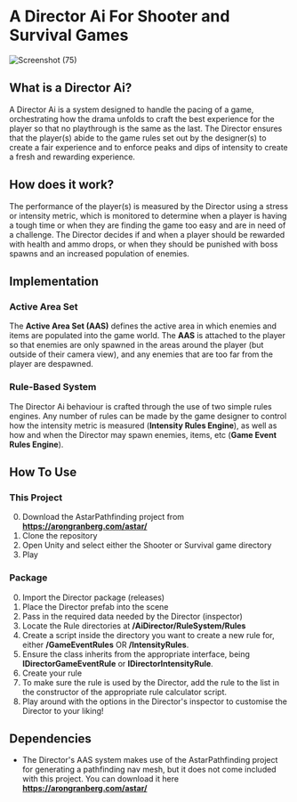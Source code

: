 # A Director Ai For Shooter and Survival Games

![Screenshot (75)](https://user-images.githubusercontent.com/55750961/179343007-e98cdc86-8e62-4180-8781-88b5c9bd2539.png)

## What is a Director Ai?
A Director Ai is a system designed to handle the pacing of a game, orchestrating how the drama unfolds to craft the best experience for the player so that no playthrough is the same as the last. The Director ensures that the player(s) abide to the game rules set out by the designer(s) to create a fair experience and to enforce peaks and dips of intensity to create a fresh and rewarding experience. 

## How does it work?
The performance of the player(s) is measured by the Director using a stress or intensity metric, which is monitored to determine when a player is having a tough time or when they are finding the game too easy and are in need of a challenge. The Director decides if and when a player should be rewarded with health and ammo drops, or when they should be punished with boss spawns and an increased population of enemies.

## Implementation

### Active Area Set
The **Active Area Set (AAS)** defines the active area in which enemies and items are populated into the game world. The **AAS** is attached to the player so that enemies are only spawned in the areas around the player (but outside of their camera view), and any enemies that are too far from the player are despawned.

### Rule-Based System
The Director Ai behaviour is crafted through the use of two simple rules engines. Any number of rules can be made by the game designer to control how the intensity metric is measured (**Intensity Rules Engine**), as well as how and when the Director may spawn enemies, items, etc (**Game Event Rules Engine**). 

## How To Use
### This Project
0) Download the AstarPathfinding project from **https://arongranberg.com/astar/**
1) Clone the repository
2) Open Unity and select either the Shooter or Survival game directory
3) Play

### Package
0) Import the Director package (releases)
1) Place the Director prefab into the scene
2) Pass in the required data needed by the Director (inspector)
3) Locate the Rule directories at **/AiDirector/RuleSystem/Rules**
4) Create a script inside the directory you want to create a new rule for, either **/GameEventRules** OR **/IntensityRules**. 
5) Ensure the class inherits from the appropriate interface, being **IDirectorGameEventRule** or **IDirectorIntensityRule**. 
6) Create your rule
7) To make sure the rule is used by the Director, add the rule to the list in the constructor of the appropriate rule calculator script. 
8) Play around with the options in the Director's inspector to customise the Director to your liking!


## Dependencies
- The Director's AAS system makes use of the AstarPathfinding project for generating a pathfinding nav mesh, but it does not come included with this project. 
You can download it here **https://arongranberg.com/astar/**
